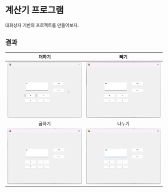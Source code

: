 # 계산기 프로그램

대화상자 기반의 프로젝트를 만들어보자.

## 결과

|더하기|빼기|
|:---:|:---:|
|![](/img//연습문제%202-2%20더하기.gif) |![](/img/연습문제%202-2%20빼기.gif) |
|곱하기|나누기|
|![](/img/연습문제%202-2%20곱하기.gif) |![](/img/연습문제%202-2%20나누기.gif) |